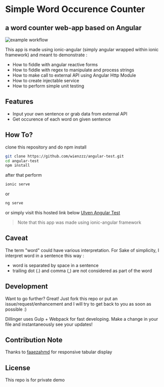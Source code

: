 # Simple Word Occurence Counter
## a word counter web-app based on Angular

![example workflow](https://github.com/wienzzz/angular-test>/actions/workflows/<WORKFLOW_FILE>/badge.svg)


This app is made using ionic-angular (simply angular wrapped within ionic framework) and meant to demonstrate :

- How to fiddle with angular reactive forms
- How to fiddle with regex to manipulate and process strings
- How to make call to external API using Angular Http Module
- How to create injectable service 
- How to perform simple unit testing

## Features

- Input your own sentence or grab data from external API
- Get occurence of each word on given sentence

## How To?
clone this repository and do npm install
```sh
git clone https://github.com/wienzzz/angular-test.git 
cd angular-test
npm install
```

after that perform 
```sh
ionic serve
```

or

```sh
ng serve
```

or simply visit this hosted link below
[Ulven Angular Test](https://www.google.com)
> Note that this app was made using ionic-angular framework

## Caveat
The term "word" could have various interpretation. For Sake of simplicity, I interpret word in a sentence this way :
- word is separated by space in a sentence
- trailing dot (.) and comma (,) are not considered as part of the word

## Development

Want to go further? Great!
Just fork this repo or put an issue/request/enhancement and I will try to get back to you as soon as possible :)

Dillinger uses Gulp + Webpack for fast developing.
Make a change in your file and instantaneously see your updates!

## Contribution Note
Thanks to [faaezahmd](https://codepen.io/faaezahmd/pen/dJeRex) for responsive tabular display 

## License
This repo is for private demo
